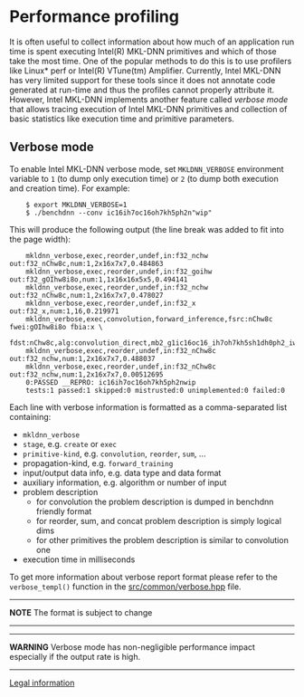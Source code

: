 # Performance profiling

It is often useful to collect information about how much of an application run
time is spent executing Intel(R) MKL-DNN primitives and which of those take
the most time. One of the popular methods to do this is to use profilers like
Linux\* perf or Intel(R) VTune(tm) Amplifier. Currently, Intel MKL-DNN has very
limited support for these tools since it does not annotate code generated at
run-time and thus the profiles cannot properly attribute it. However, Intel
MKL-DNN implements another feature called _verbose mode_ that allows tracing
execution of Intel MKL-DNN primitives and collection of basic statistics like
execution time and primitive parameters.

## Verbose mode

To enable Intel MKL-DNN verbose mode, set `MKLDNN_VERBOSE` environment variable
to `1` (to dump only execution time) or `2` (to dump both execution and
creation time). For example:

```
    $ export MKLDNN_VERBOSE=1
    $ ./benchdnn --conv ic16ih7oc16oh7kh5ph2n"wip"
```

This will produce the following output (the line break was added to fit into
the page width):

```
    mkldnn_verbose,exec,reorder,undef,in:f32_nchw out:f32_nChw8c,num:1,2x16x7x7,0.484863
    mkldnn_verbose,exec,reorder,undef,in:f32_goihw out:f32_gOIhw8i8o,num:1,1x16x16x5x5,0.494141
    mkldnn_verbose,exec,reorder,undef,in:f32_nchw out:f32_nChw8c,num:1,2x16x7x7,0.478027
    mkldnn_verbose,exec,reorder,undef,in:f32_x out:f32_x,num:1,16,0.219971
    mkldnn_verbose,exec,convolution,forward_inference,fsrc:nChw8c fwei:gOIhw8i8o fbia:x \
        fdst:nChw8c,alg:convolution_direct,mb2_g1ic16oc16_ih7oh7kh5sh1dh0ph2_iw7ow7kw5sw1dw0pw2,0.0170898
    mkldnn_verbose,exec,reorder,undef,in:f32_nChw8c out:f32_nchw,num:1,2x16x7x7,0.488037
    mkldnn_verbose,exec,reorder,undef,in:f32_nChw8c out:f32_nchw,num:1,2x16x7x7,0.00512695
    0:PASSED __REPRO: ic16ih7oc16oh7kh5ph2nwip
    tests:1 passed:1 skipped:0 mistrusted:0 unimplemented:0 failed:0
```

Each line with verbose information is formatted as a comma-separated list
containing:
- `mkldnn_verbose`
- `stage`, e.g. `create` or `exec`
- `primitive-kind`, e.g. `convolution`, `reorder`, `sum`, ...
- propagation-kind, e.g. `forward_training`
- input/output data info, e.g. data type and data format
- auxiliary information, e.g. algorithm or number of input
- problem description
    - for convolution the problem description is dumped in benchdnn friendly format
    - for reorder, sum, and concat problem description is simply logical dims
    - for other primitives the problem description is similar to convolution one
- execution time in milliseconds

To get more information about verbose report format please refer to the
`verbose_templ()` function in the
[src/common/verbose.hpp](https://github.com/01org/mkl-dnn/blob/master/src/common/verbose.hpp)
file.

---
**NOTE**
The format is subject to change

---


---
**WARNING**
Verbose mode has non-negligible performance impact especially if the output
rate is high.

---

[Legal information](legal_information.md)

